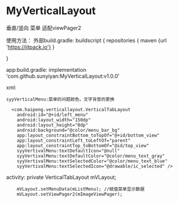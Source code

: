 # MyVerticalLayout
垂直/竖向 菜单 适配viewPager2

使用方法：
外部build.gradle:
buildscript {
    repositories {
        maven {url 'https://jitpack.io'}
    }
   
}

app:build.gradle:
  implementation 'com.github.sunyiyan:MyVerticalLayout:v1.0.0'

xml:

    syyVerticalMenu:菜单的问题颜色，文字背景的更换
    
      <com.haipeng.verticallayout.VerticalTabLayout
        android:id="@+id/left_menu"
        android:layout_width="150dp"
        android:layout_height="0dp"
        android:background="@color/menu_bar_bg"
        app:layout_constraintBottom_toTopOf="@+id/bottom_view"
        app:layout_constraintLeft_toLeftOf="parent"
        app:layout_constraintTop_toBottomOf="@id/top_view"
        syyVertivalMenu:textDefaultIcon="@null"
        syyVertivalMenu:textDefaultColor="@color/menu_text_gray"
        syyVertivalMenu:textSelectedColor="@color/menu_text_blue"
        syyVertivalMenu:textSelectedIcon="@drawable/ic_selected" />
activity:
       private VerticalTabLayout mVLayout;
    
        mVLayout.setMenuData(mListMenu); //赋值菜单显示数据
        mVLayout.setViewPager2(mImageViewPager);


